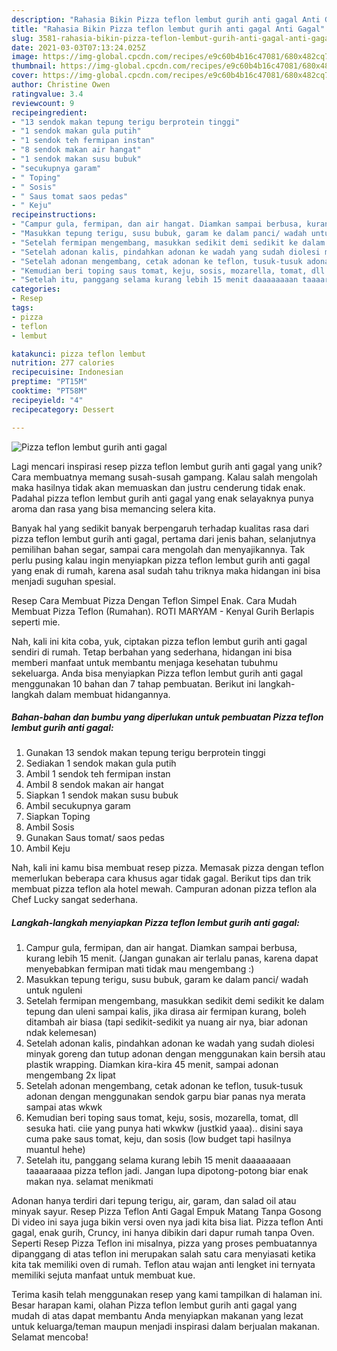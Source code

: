 ```yaml
---
description: "Rahasia Bikin Pizza teflon lembut gurih anti gagal Anti Gagal"
title: "Rahasia Bikin Pizza teflon lembut gurih anti gagal Anti Gagal"
slug: 3581-rahasia-bikin-pizza-teflon-lembut-gurih-anti-gagal-anti-gagal
date: 2021-03-03T07:13:24.025Z
image: https://img-global.cpcdn.com/recipes/e9c60b4b16c47081/680x482cq70/pizza-teflon-lembut-gurih-anti-gagal-foto-resep-utama.jpg
thumbnail: https://img-global.cpcdn.com/recipes/e9c60b4b16c47081/680x482cq70/pizza-teflon-lembut-gurih-anti-gagal-foto-resep-utama.jpg
cover: https://img-global.cpcdn.com/recipes/e9c60b4b16c47081/680x482cq70/pizza-teflon-lembut-gurih-anti-gagal-foto-resep-utama.jpg
author: Christine Owen
ratingvalue: 3.4
reviewcount: 9
recipeingredient:
- "13 sendok makan tepung terigu berprotein tinggi"
- "1 sendok makan gula putih"
- "1 sendok teh fermipan instan"
- "8 sendok makan air hangat"
- "1 sendok makan susu bubuk"
- "secukupnya garam"
- " Toping"
- " Sosis"
- " Saus tomat saos pedas"
- " Keju"
recipeinstructions:
- "Campur gula, fermipan, dan air hangat. Diamkan sampai berbusa, kurang lebih 15 menit. (Jangan gunakan air terlalu panas, karena dapat menyebabkan fermipan mati tidak mau mengembang :)"
- "Masukkan tepung terigu, susu bubuk, garam ke dalam panci/ wadah untuk nguleni"
- "Setelah fermipan mengembang, masukkan sedikit demi sedikit ke dalam tepung dan uleni sampai kalis, jika dirasa air fermipan kurang, boleh ditambah air biasa (tapi sedikit-sedikit ya nuang air nya, biar adonan ndak kelemesan)"
- "Setelah adonan kalis, pindahkan adonan ke wadah yang sudah diolesi minyak goreng dan tutup adonan dengan menggunakan kain bersih atau plastik wrapping. Diamkan kira-kira 45 menit, sampai adonan mengembang 2x lipat"
- "Setelah adonan mengembang, cetak adonan ke teflon, tusuk-tusuk adonan dengan menggunakan sendok garpu biar panas nya merata sampai atas wkwk"
- "Kemudian beri toping saus tomat, keju, sosis, mozarella, tomat, dll sesuka hati. ciie yang punya hati wkwkw (justkid yaaa).. disini saya cuma pake saus tomat, keju, dan sosis (low budget tapi hasilnya muantul hehe)"
- "Setelah itu, panggang selama kurang lebih 15 menit daaaaaaaan taaaaraaaa pizza teflon jadi. Jangan lupa dipotong-potong biar enak makan nya. selamat menikmati"
categories:
- Resep
tags:
- pizza
- teflon
- lembut

katakunci: pizza teflon lembut 
nutrition: 277 calories
recipecuisine: Indonesian
preptime: "PT15M"
cooktime: "PT58M"
recipeyield: "4"
recipecategory: Dessert

---
```



![Pizza teflon lembut gurih anti gagal](https://img-global.cpcdn.com/recipes/e9c60b4b16c47081/680x482cq70/pizza-teflon-lembut-gurih-anti-gagal-foto-resep-utama.jpg)

Lagi mencari inspirasi resep pizza teflon lembut gurih anti gagal yang unik? Cara membuatnya memang susah-susah gampang. Kalau salah mengolah maka hasilnya tidak akan memuaskan dan justru cenderung tidak enak. Padahal pizza teflon lembut gurih anti gagal yang enak selayaknya punya aroma dan rasa yang bisa memancing selera kita.

Banyak hal yang sedikit banyak berpengaruh terhadap kualitas rasa dari pizza teflon lembut gurih anti gagal, pertama dari jenis bahan, selanjutnya pemilihan bahan segar, sampai cara mengolah dan menyajikannya. Tak perlu pusing kalau ingin menyiapkan pizza teflon lembut gurih anti gagal yang enak di rumah, karena asal sudah tahu triknya maka hidangan ini bisa menjadi suguhan spesial.

Resep Cara Membuat Pizza Dengan Teflon Simpel Enak. Cara Mudah Membuat Pizza Teflon (Rumahan). ROTI MARYAM - Kenyal Gurih Berlapis seperti mie.


Nah, kali ini kita coba, yuk, ciptakan pizza teflon lembut gurih anti gagal sendiri di rumah. Tetap berbahan yang sederhana, hidangan ini bisa memberi manfaat untuk membantu menjaga kesehatan tubuhmu sekeluarga. Anda bisa menyiapkan Pizza teflon lembut gurih anti gagal menggunakan 10 bahan dan 7 tahap pembuatan. Berikut ini langkah-langkah dalam membuat hidangannya.

<!--inarticleads1-->

##### Bahan-bahan dan bumbu yang diperlukan untuk pembuatan Pizza teflon lembut gurih anti gagal:

1. Gunakan 13 sendok makan tepung terigu berprotein tinggi
1. Sediakan 1 sendok makan gula putih
1. Ambil 1 sendok teh fermipan instan
1. Ambil 8 sendok makan air hangat
1. Siapkan 1 sendok makan susu bubuk
1. Ambil secukupnya garam
1. Siapkan  Toping
1. Ambil  Sosis
1. Gunakan  Saus tomat/ saos pedas
1. Ambil  Keju


Nah, kali ini kamu bisa membuat resep pizza. Memasak pizza dengan teflon memerlukan beberapa cara khusus agar tidak gagal. Berikut tips dan trik membuat pizza teflon ala hotel mewah. Campuran adonan pizza teflon ala Chef Lucky sangat sederhana. 

<!--inarticleads2-->

##### Langkah-langkah menyiapkan Pizza teflon lembut gurih anti gagal:

1. Campur gula, fermipan, dan air hangat. Diamkan sampai berbusa, kurang lebih 15 menit. (Jangan gunakan air terlalu panas, karena dapat menyebabkan fermipan mati tidak mau mengembang :)
1. Masukkan tepung terigu, susu bubuk, garam ke dalam panci/ wadah untuk nguleni
1. Setelah fermipan mengembang, masukkan sedikit demi sedikit ke dalam tepung dan uleni sampai kalis, jika dirasa air fermipan kurang, boleh ditambah air biasa (tapi sedikit-sedikit ya nuang air nya, biar adonan ndak kelemesan)
1. Setelah adonan kalis, pindahkan adonan ke wadah yang sudah diolesi minyak goreng dan tutup adonan dengan menggunakan kain bersih atau plastik wrapping. Diamkan kira-kira 45 menit, sampai adonan mengembang 2x lipat
1. Setelah adonan mengembang, cetak adonan ke teflon, tusuk-tusuk adonan dengan menggunakan sendok garpu biar panas nya merata sampai atas wkwk
1. Kemudian beri toping saus tomat, keju, sosis, mozarella, tomat, dll sesuka hati. ciie yang punya hati wkwkw (justkid yaaa).. disini saya cuma pake saus tomat, keju, dan sosis (low budget tapi hasilnya muantul hehe)
1. Setelah itu, panggang selama kurang lebih 15 menit daaaaaaaan taaaaraaaa pizza teflon jadi. Jangan lupa dipotong-potong biar enak makan nya. selamat menikmati


Adonan hanya terdiri dari tepung terigu, air, garam, dan salad oil atau minyak sayur. Resep Pizza Teflon Anti Gagal Empuk Matang Tanpa Gosong Di video ini saya juga bikin versi oven nya jadi kita bisa liat. Pizza teflon Anti gagal, enak gurih, Cruncy, ini hanya dibikin dari dapur rumah tanpa Oven. Seperti Resep Pizza Teflon ini misalnya, pizza yang proses pembuatannya dipanggang di atas teflon ini merupakan salah satu cara menyiasati ketika kita tak memiliki oven di rumah. Teflon atau wajan anti lengket ini ternyata memiliki sejuta manfaat untuk membuat kue. 

Terima kasih telah menggunakan resep yang kami tampilkan di halaman ini. Besar harapan kami, olahan Pizza teflon lembut gurih anti gagal yang mudah di atas dapat membantu Anda menyiapkan makanan yang lezat untuk keluarga/teman maupun menjadi inspirasi dalam berjualan makanan. Selamat mencoba!
